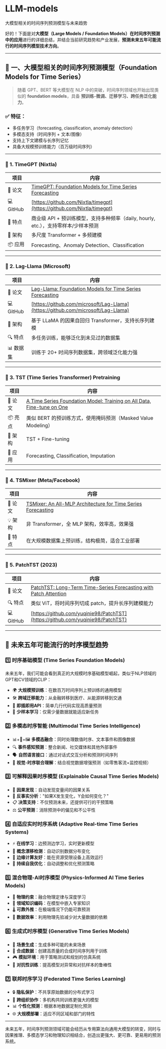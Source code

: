 # LLM-models
大模型相关的时间序列预测模型与未来趋势

好的！下面是对**大模型（Large Models / Foundation Models）在时间序列预测中的应用**进行的详细总结，并结合当前研究趋势和产业发展，**预测未来五年可能流行的时间序列模型技术方向**。

---

## 🔮 一、大模型相关的时间序列预测模型（Foundation Models for Time Series）

> 随着 GPT、BERT 等大模型在 NLP 中的突破，时间序列领域也开始出现类似的 **foundation models**，具备 **预训练-微调、迁移学习、跨任务泛化能力**。

### ✅ 特征：

- 多任务学习（forecasting, classification, anomaly detection）
- 多模态支持（时间序列 + 文本/图像）
- 支持上下文建模与长序列记忆
- 具备大规模预训练能力（百万级时间序列）

---

### 📌 1. **TimeGPT (Nixtla)**

| 项目 | 内容 |
|------|------|
| 📄 论文 | [TimeGPT: Foundation Models for Time Series Forecasting](https://arxiv.org/abs/2310.06205) |
| 💻 GitHub | [https://github.com/Nixtla/timegpt](https://github.com/Nixtla/timegpt) |
| 🚀 特点 | 商业级 API + 预训练模型，支持多种频率（daily, hourly, etc.），支持零样本/少样本预测 |
| 🧠 架构 | 多尺度 Transformer + 多频建模 |
| 📦 应用 | Forecasting、Anomaly Detection、Classification |

---

### 📌 2. **Lag-Llama (Microsoft)**

| 项目 | 内容 |
|------|------|
| 📄 论文 | [Lag-Llama: Foundation Models for Time Series Forecasting](https://arxiv.org/abs/2310.06625) |
| 💻 GitHub | [https://github.com/microsoft/Lag-Llama](https://github.com/microsoft/Lag-Llama) |
| 🧠 架构 | 基于 LLaMA 的因果自回归 Transformer，支持长序列建模 |
| 🔍 特点 | 多任务训练，能够泛化到未见过的数据集 |
| 📊 数据集 | 训练于 20+ 时间序列数据集，跨领域泛化能力强 |

---

### 📌 3. **TST (Time Series Transformer) Pretraining**

| 项目 | 内容 |
|------|------|
| 📄 论文 | [A Time Series Foundation Model: Training on All Data, Fine-tune on One](https://arxiv.org/abs/2306.15895) |
| 📦 亮点 | 类似 BERT 的预训练方式，使用掩码预测（Masked Value Modeling） |
| 🧠 架构 | TST + Fine-tuning |
| 🎯 应用 | Forecasting, Classification, Imputation |

---

### 📌 4. **TSMixer (Meta/Facebook)**

| 项目 | 内容 |
|------|------|
| 📄 论文 | [TSMixer: An All-MLP Architecture for Time Series Forecasting](https://arxiv.org/abs/2305.13318) |
| 💡 架构 | 非 Transformer，全 MLP 架构，效率高，效果强 |
| 🚀 特点 | 在大规模数据集上预训练，结构极简，适合工业部署 |

---

### 📌 5. **PatchTST (2023)**

| 项目 | 内容 |
|------|------|
| 📄 论文 | [PatchTST: Long-Term Time-Series Forecasting with Patch Attention](https://arxiv.org/abs/2211.14730) |
| 🔍 特点 | 类似 ViT，将时间序列切成 patch，提升长序列建模能力 |
| 💻 GitHub | [https://github.com/yuqinie98/PatchTST](https://github.com/yuqinie98/PatchTST) |

---


## 🔮 未来五年可能流行的时序模型趋势

### 1️⃣ **时序基础模型 (Time Series Foundation Models)**

未来五年，我们可能会看到真正的大规模时序基础模型崛起，类似于NLP领域的GPT和CV领域的CLIP：

- 🌍 **大规模预训练**：在数百万时间序列上预训练的通用模型
- 🛠️ **跨域迁移能力**：从金融转移到医疗、从能源转移到交通
- 🔌 **即插即用API**：简单几行代码实现高质量预测
- 🧩 **少样本学习**：仅需少量数据就能适应新任务

### 2️⃣ **多模态时序智能 (Multimodal Time Series Intelligence)**

- 📊+📝+🖼️ **多模态融合**：同时处理数值时序、文本事件和图像数据
- 🔍 **事件感知预测**：整合新闻、社交媒体和其他外部事件
- 🗣️ **自然语言接口**：通过对话式交互分析和预测时间序列
- 📱 **视觉-时序联合理解**：结合视觉数据增强预测（如零售客流+监控视频）

### 3️⃣ **可解释因果时序模型 (Explainable Causal Time Series Models)**

- 🔀 **因果发现**：自动发现变量间的因果关系
- 🎯 **反事实分析**："如果X发生变化，Y会如何变化？"
- 📋 **决策支持**：不仅预测未来，还提供可行的干预策略
- ⚖️ **公平预测**：消除预测中的偏见和不公平性

### 4️⃣ **自适应实时时序系统 (Adaptive Real-time Time Series Systems)**

- ⚡ **在线学习**：边预测边学习，实时更新模型
- 🚨 **概念漂移检测**：自动识别数据分布变化
- 📱 **边缘计算友好**：能在资源受限设备上高效运行
- 🔄 **持续自我优化**：自动调整和优化预测策略

### 5️⃣ **混合物理-AI时序模型 (Physics-Informed AI Time Series Models)**

- 🔬 **物理约束**：融合物理定律与深度学习
- 🧪 **领域知识编码**：在模型中嵌入专家知识
- 🌡️ **可靠外推**：在极端情况下仍能可靠预测
- 🔋 **数据效率**：利用物理先验减少对大量数据的依赖

### 6️⃣ **生成式时序模型 (Generative Time Series Models)**

- 🎨 **场景生成**：生成多种可能的未来场景
- 🧬 **合成数据**：创建高质量的合成时间序列用于训练
- 🎮 **模拟环境**：用于策略测试和规划的仿真系统
- 🔄 **对抗性训练**：提高模型对异常和对抗样本的鲁棒性

### 7️⃣ **联邦时序学习 (Federated Time Series Learning)**

- 🔒 **隐私保护**：不共享原始数据的分布式学习
- 🏢 **跨组织协作**：多机构共同训练更强大的模型
- 📊 **个性化预测**：根据本地数据定制化预测
- 🌐 **大规模部署**：适应不同区域和部门的特性

---

未来五年，时间序列预测领域可能会经历从专用算法向通用大模型的转变，同时与因果推理、多模态学习和物理知识相结合，创造出更强大、更可靠、更易用的预测系统。
